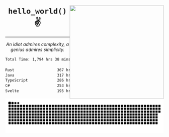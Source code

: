 <div text-align="center">
    <img src="https://i.imgur.com/h1q15Kt.gife" align="right" width="299" height="299">
    <h1 align="center"><code>hello_world()</code> ✌️</h1>
    <hr>
    <p align="center"><i>An idiot admires complexity, a genius admires simplicity.</i></p>
</div>

<!--START_SECTION:waka-->

```txt
Total Time: 1,794 hrs 38 mins

Rust                   367 hrs 43 mins ████▓░░░░░░░░░░░░░░░░░░░░   19.06 %
Java                   317 hrs 25 mins ████░░░░░░░░░░░░░░░░░░░░░   16.46 %
TypeScript             286 hrs 23 mins ███▓░░░░░░░░░░░░░░░░░░░░░   14.85 %
C#                     253 hrs 12 mins ███▒░░░░░░░░░░░░░░░░░░░░░   13.13 %
Svelte                 195 hrs 22 mins ██▓░░░░░░░░░░░░░░░░░░░░░░   10.13 %
```

<!--END_SECTION:waka-->

<picture>
  <source media="(prefers-color-scheme: dark)" srcset="https://raw.githubusercontent.com/Somfic/Somfic/main/github-contribution-grid-snake-dark.svg">
  <source media="(prefers-color-scheme: light)" srcset="https://raw.githubusercontent.com/Somfic/Somfic/main/github-contribution-grid-snake.svg">
  <img alt="github contribution grid snake animation" src="https://raw.githubusercontent.com/Somfic/Somfic/main/github-contribution-grid-snake.svg">
</picture>
